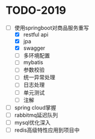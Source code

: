 # TODO-2019
- [ ] 使用springboot对商品服务重写
  - [x] restful api
  - [x] jpa
  - [x] swagger
  - [ ] 多环境配置
  - [ ] mybatis
  - [ ] 参数校验
  - [ ] 统一异常处理
  - [ ] 日志处理
  - [ ] 单元测试
  - [ ] 注解
- [ ] spring cloud掌握
- [ ] rabbitmq延迟队列
- [ ] mysql优化深入
- [ ] redis高级特性应用到项目中